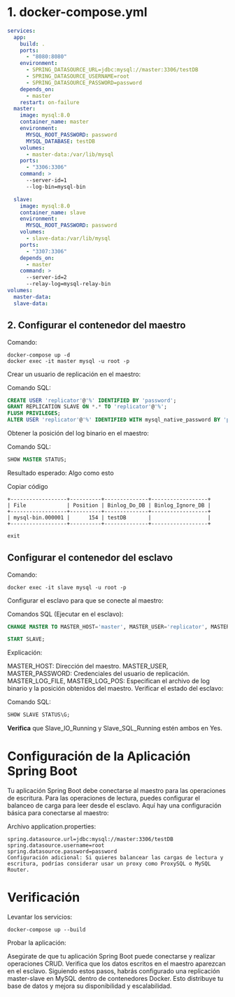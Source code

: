 
# 1. docker-compose.yml
````yaml
services:
  app:
    build: .
    ports:
      - "8080:8080"
    environment:
      - SPRING_DATASOURCE_URL=jdbc:mysql://master:3306/testDB
      - SPRING_DATASOURCE_USERNAME=root
      - SPRING_DATASOURCE_PASSWORD=password
    depends_on:
      - master
    restart: on-failure
  master:
    image: mysql:8.0
    container_name: master
    environment:
      MYSQL_ROOT_PASSWORD: password
      MYSQL_DATABASE: testDB
    volumes:
      - master-data:/var/lib/mysql
    ports:
      - "3306:3306"
    command: >
      --server-id=1
      --log-bin=mysql-bin

  slave:
    image: mysql:8.0
    container_name: slave
    environment:
      MYSQL_ROOT_PASSWORD: password
    volumes:
      - slave-data:/var/lib/mysql
    ports:
      - "3307:3306"
    depends_on:
      - master
    command: >
      --server-id=2
      --relay-log=mysql-relay-bin
volumes:
  master-data:
  slave-data:
````
## 2. Configurar el contenedor del maestro


Comando:
```shell
docker-compose up -d
docker exec -it master mysql -u root -p
```

Crear un usuario de replicación en el maestro:

Comando SQL:
```sql
CREATE USER 'replicator'@'%' IDENTIFIED BY 'password';
GRANT REPLICATION SLAVE ON *.* TO 'replicator'@'%';
FLUSH PRIVILEGES;
ALTER USER 'replicator'@'%' IDENTIFIED WITH mysql_native_password BY 'password';
```
Obtener la posición del log binario en el maestro:

Comando SQL:
````sql
SHOW MASTER STATUS;
````

Resultado esperado: Algo como esto

Copiar código
````text
+------------------+----------+--------------+------------------+
| File             | Position | Binlog_Do_DB | Binlog_Ignore_DB |
+------------------+----------+--------------+------------------+
| mysql-bin.000001 |      154 | testDB       |                  |
+------------------+----------+--------------+------------------+
````

````sql
exit
````

## Configurar el contenedor del esclavo

Comando:
````shell
docker exec -it slave mysql -u root -p
````

Configurar el esclavo para que se conecte al maestro:

Comandos SQL (Ejecutar en el esclavo):
````sql
CHANGE MASTER TO MASTER_HOST='master', MASTER_USER='replicator', MASTER_PASSWORD='password', MASTER_LOG_FILE='mysql-bin.000001', MASTER_LOG_POS=154;

START SLAVE;
````

Explicación:

MASTER_HOST: Dirección del maestro.
MASTER_USER, MASTER_PASSWORD: Credenciales del usuario de replicación.
MASTER_LOG_FILE, MASTER_LOG_POS: Especifican el archivo de log binario y la posición obtenidos del maestro.
Verificar el estado del esclavo:

Comando SQL:
````sql
SHOW SLAVE STATUS\G;
````

**Verifica** que Slave_IO_Running y Slave_SQL_Running estén ambos en Yes.

# Configuración de la Aplicación Spring Boot
Tu aplicación Spring Boot debe conectarse al maestro para las operaciones de escritura. Para las operaciones de lectura, puedes configurar el balanceo de carga para leer desde el esclavo. Aquí hay una configuración básica para conectarse al maestro:

Archivo application.properties:

````properties
spring.datasource.url=jdbc:mysql://master:3306/testDB
spring.datasource.username=root
spring.datasource.password=password
Configuración adicional: Si quieres balancear las cargas de lectura y escritura, podrías considerar usar un proxy como ProxySQL o MySQL Router.

````

# Verificación
Levantar los servicios:

````shell
docker-compose up --build
````
Probar la aplicación:

Asegúrate de que tu aplicación Spring Boot puede conectarse y realizar operaciones CRUD.
Verifica que los datos escritos en el maestro aparezcan en el esclavo.
Siguiendo estos pasos, habrás configurado una replicación master-slave en MySQL dentro de contenedores Docker. Esto distribuye tu base de datos y mejora su disponibilidad y escalabilidad.